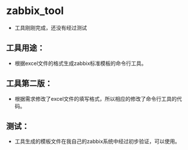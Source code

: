 # zabbix_tool
- 工具刚刚完成，还没有经过测试
## 工具用途：
- 根据excel文件的格式生成zabbix标准模板的命令行工具。
## 工具第二版：
- 根据需求修改了excel文件的填写格式，所以相应的修改了命令行工具的代码。
## 测试：
- 工具生成的模板文件在我自己的zabbix系统中经过初步验证，可以使用。
